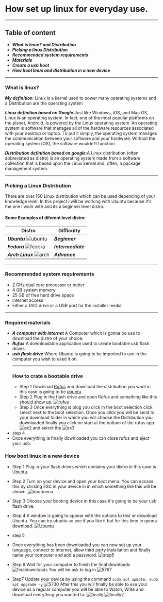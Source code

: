 # How set up linux for everyday use.
___
## Table of content
* ___What is linux? and Distribution___
* ___Picking a linux Distribution___
* ___Recommended system requirements___
* ___Materials___
*  ___Create a usb boot___
*  ___How boot linux and distribution in a new device___
---
### What is linux?

___My definition___: Linux is a kernel used to power many operating systems and a Distribution are the operating system

___Linux definition based on Google___:Just like Windows, iOS, and Mac OS, Linux is an operating system. In fact, one of the most popular platforms on the planet, Android, is powered by the Linux operating system. An operating system is software that manages all of the hardware resources associated with your desktop or laptop. To put it simply, the operating system manages the communication between your software and your hardware. Without the operating system (OS), the software wouldn?t function.

___Distribution definition based on google___:A Linux distribution (often abbreviated as distro) is an operating system made from a software collection that is based upon the Linux kernel and, often, a package management system.
___
### Picking a Linux Distribution
There are over 150 Linux distribution which can be used depending of your knowledge level. In this project i will be working with Ubuntu because it's the one i work with and its a beginner level distro.
#### Some Examples of diferent level distro:
Distro | Difficulty
-------|-----------
___Ubuntu___ ![ubuntu](images/small%20ubuntu-logo32.png) | ___Beginner___
___Fedora___ ![fedora](images/150px-Fedora_infinity.png)|___Intermediate___
___Arch Linux___ ![arch](images/smallAntu_distributor-logo-archlinux.svg.png) | ___Advance___
___
### Recommended system requirements
* 2 GHz dual core processor or better
* 4 GB system memory
* 25 GB of free hard drive space
* Internet access 
* Either a DVD drive or a USB port for the installer media
___
### Required materials 
* ___A computer with internet___ 
A Computer which is gonna be use to download the distro of your choice.
* ___Rufus___ 
A downloadable application used to create bootable usb flash drives.
* ___usb flash drive___ 
  Where Ubuntu is going to be imported to use in the computer you wish to used it on. 
  ___
  ### How to crate a bootable drive
  * Step 1 
  Download [Rufus](https://rufus.ie/en/) and download the distribution you want in this case is going to be [ubuntu](https://ubuntu.com/download/desktop).
  * Step 2 
  Plug in the flash drive and open Rufus and something like this should show up.
  ![rufus](images/EX.png)
  * Step 3 
Once everything is plug you click in the boot selection click select next to the boot selection. Once you click you will be send to your download folder in which you will choose the Distribution you downloaded finally you click on start at the bottom of the rufus app. 
![ex2](images/ex2.png) and select the ![ex3](images/ex3.png)
* step 4 
* Once everything is finally downloaded you can close rufus and eject your usb.
### How boot linux in a new device
* Step 1 
Plug in your flash drives which contains your distro in this case is Ubuntu.
* Step 2
Turn on your device and open your boot menu. You can access this by clicking ESC in your device in in which something like this will be shown.
![bootmenu](images/bootmenu.png) 
* Step 3 
Choose your booting device in this case it's going to be your usb flash drive.
* Step 4 
A window is going to appear with the options to test or download Ubuntu. You can try ubuntu so see if you like it but for this time in gonna download.
![Ubuntu](images/Screenshot%202021-12-14%20142634.png)
* step 5 
* Once everything has been downloaded you can now set up your language, connect to internet, allow third party installation and finally name your computer and add a password.
![step5](images/IMG_5722.jpg)
* Step 6 
Wait for your computer to finish the final downloads 
![finaldownloads](images/IMG_5725.jpg)
You will be ask to log in 
![5767](images/IMG_5727.jpg)

* Step7 
Update your device by using the command `sudo apt update; sudo apt upgrade -y` 
![5730](images/IMG_5730.jpg)
After this you will finally be able to use your device as a regular computer you will be able to Watch, Write and download everything you wanted to. 
![finally](images/IMG_5731.jpg)
![finally2](images/66119053309__6C589023-76C4-4317-878B-085A4CCAF5F9.jpg)